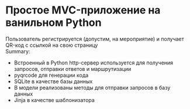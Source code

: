 # Простое MVC-приложение на ванильном Python

Пользователь регистрируется (допустим, на мероприятие) и получает QR-код с ссылкой на свою страницу  
Summary:
* Встроенный в Python http-сервер используется для получения запросов, отправки ответов и маршрутизации  
* pyqrcode для генерации кода  
* SQLite в качестве базы данных
* В модели реализованы методы для отправки запросов в базу данных
* Jinja в качестве шаблонизатора
